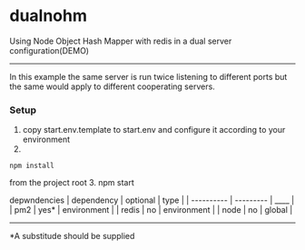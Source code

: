 # dualnohm
Using Node Object Hash Mapper with redis in a dual server configuration(DEMO)
***
In this example the same server is run twice listening to different ports but the same would apply to different cooperating servers.
### Setup
1. copy start.env.template to start.env and configure it according to your environment
2.
```shell
npm install
```
from the project root
3. npm start


depwndencies
|   dependency  |   optional    |   type        |
|   ----------  |   ---------   |   ____        |
|   pm2         |   yes*        |   environment |
|   redis       |   no          |   environment |
|   node        |   no          |   global      |
***
*A substitude should be supplied
